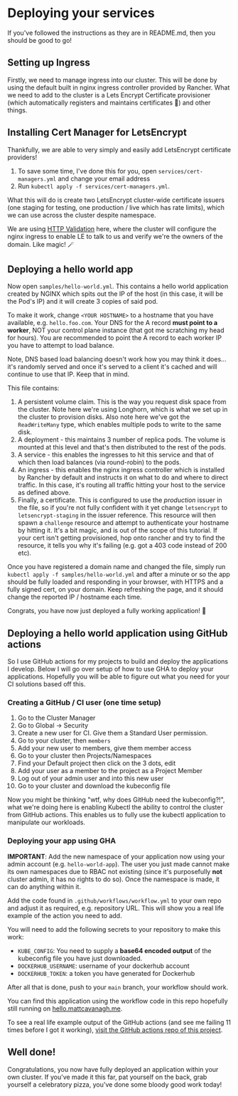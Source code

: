 # Deploying your services

If you've followed the instructions as they are in README.md, then you should be good to go!

## Setting up Ingress

Firstly, we need to manage ingress into our cluster. This will be done by using the default built in nginx ingress controller provided by Rancher. What we need to add to the cluster is a Lets Encrypt Certificate provisioner (which automatically registers and maintains certificates :tada:) and other things.

## Installing Cert Manager for LetsEncrypt

Thankfully, we are able to very simply and easily add LetsEncrypt certificate providers!

1) To save some time, I've done this for you, open `services/cert-managers.yml` and change your email address
2) Run `kubectl apply -f services/cert-managers.yml`.

What this will do is create two LetsEncrypt cluster-wide certificate issuers (one staging for testing, one production / live which has rate limits), which we can use across the cluster despite namespace.

We are using [HTTP Validation](https://cert-manager.io/docs/tutorials/acme/http-validation/) here, where the cluster will configure the nginx ingress to enable LE to talk to us and verify we're the owners of the domain. Like magic! 🪄

## Deploying a hello world app

Now open `samples/hello-world.yml`. This contains a hello world application created by NGINX which spits out the IP of the host (in this case, it will be the Pod's IP) and it will create 3 copies of said pod.

To make it work, change `<YOUR HOSTNAME>` to a hostname that you have available, e.g. `hello.foo.com`. Your DNS for the A record **must point to a worker**, NOT your control plane instance (that got me scratching my head for hours). You are recommended to point the A record to each worker IP you have to attempt to load balance. 

Note, DNS based load balancing doesn't work how you may think it does... it's randomly served and once it's served to a client it's cached and will continue to use that IP. Keep that in mind.

This file contains:

1) A persistent volume claim. This is the way you request disk space from the cluster. Note here we're using Longhorn, which is what we set up in the cluster to provision disks. Also note here we've got the `ReadWriteMany` type, which enables multiple pods to write to the same disk.
2) A deployment - this maintains 3 number of replica pods. The volume is mounted at this level and that's then distributed to the rest of the pods.
3) A service - this enables the ingresses to hit this service and that of which then load balances (via round-robin) to the pods.
4) An ingress - this enables the nginx ingress controller which is installed by Rancher by default and instructs it on what to do and where to direct traffic. In this case, it's routing all traffic hitting your host to the service as defined above.
5) Finally, a certificate. This is configured to use the *production* issuer in the file, so if you're not fully confident with it yet change `letsencrypt` to `letsencrypt-staging` in the issuer reference. This resource will then spawn a `challenge` resource and attempt to authenticate your hostname by hitting it. It's a bit magic, and is out of the scope of this tutorial. If your cert isn't getting provisioned, hop onto rancher and try to find the resource, it tells you why it's failing (e.g. got a 403 code instead of 200 etc).

Once you have registered a domain name and changed the file, simply run `kubectl apply -f samples/hello-world.yml` and after a minute or so the app should be fully loaded and responding in your browser, with HTTPS and a fully signed cert, on your domain. Keep refreshing the page, and it should change the reported IP / hostname each time.

Congrats, you have now just deployed a fully working application! 🎉

## Deploying a hello world application using GitHub actions

So I use GitHub actions for my projects to build and deploy the applications I develop. Below I will go over setup of how to use GHA to deploy your applications. Hopefully you will be able to figure out what you need for your CI solutions based off this.

### Creating a GitHub / CI user (one time setup)

1) Go to the Cluster Manager
2) Go to Global -> Security
3) Create a new user for CI. Give them a Standard User permission.
4) Go to your cluster, then `members`
5) Add your new user to members, give them member access
6) Go to your cluster then Projects/Namespaces
7) Find your Default project then click on the 3 dots, edit
8) Add your user as a member to the project as a Project Member
9) Log out of your admin user and into this new user
10) Go to your cluster and download the kubeconfig file

Now you might be thinking "wtf, why does GitHub need the kubeconfig?!", what we're doing here is enabling Kubectl the ability to control the cluster from GitHub actions. This enables us to fully use the kubectl application to manipulate our workloads.

### Deploying your app using GHA

**IMPORTANT**: Add the new namespace of your application now using your admin account (e.g. `hello-world-app`). The user you just made cannot make its own namespaces due to RBAC not existing (since it's purposefully **not** cluster admin, it has no rights to do so). Once the namespace is made, it can do anything within it.

Add the code found in `.github/workflows/workflow.yml` to your own repo and adjust it as required, e.g. repository URL. This will show you a real life example of the action you need to add.

You will need to add the following secrets to your repository to make this work:

* `KUBE_CONFIG`: You need to supply a **base64 encoded output** of the kubeconfig file you have just downloaded.
* `DOCKERHUB_USERNAME`: username of your dockerhub account
* `DOCKERHUB_TOKEN`: a token you have generated for Dockerhub

After all that is done, push to your `main` branch, your workflow should work.

You can find this application using the workflow code in this repo hopefully still running on [hello.mattcavanagh.me](hello.mattcavanagh.me).

To see a real life example output of the GitHub actions (and see me failing 11 times before I got it working), [visit the GitHub actions repo of this project](https://github.com/Maelstromeous/k8s-cluster/actions).

## Well done!

Congratulations, you now have fully deployed an application within your own cluster. If you've made it this far, pat yourself on the back, grab yourself a celebratory pizza, you've done some bloody good work today!
